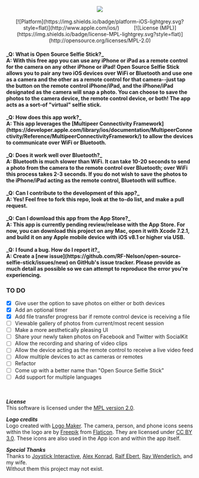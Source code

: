 <div align="center"><img src="http://i.imgur.com/gbbeJFH.png"/><br><br>[![Platform](https://img.shields.io/badge/platform-iOS-lightgrey.svg?style=flat)](http://www.apple.com/ios/)&nbsp;&nbsp;&nbsp;&nbsp;&nbsp;&nbsp;&nbsp;&nbsp;&nbsp;&nbsp;[![License (MPL)](https://img.shields.io/badge/license-MPL-lightgrey.svg?style=flat)](http://opensource.org/licenses/MPL-2.0)</div><h4>_Q: What is Open Source Selfie Stick?_<br>A: With this free app you can use any iPhone or iPad as a remote control for the camera on any other iPhone or iPad! Open Source Selfie Stick allows you to pair any two iOS devices over WiFi or Bluetooth and use one as a camera and the other as a remote control for that camera--just tap the button on the remote control iPhone/iPad, and the iPhone/iPad designated as the camera will snap a photo. You can choose to save the photos to the camera device, the remote control device, or both! The app acts as a sort-of "virtual" selfie stick.<br><br>_Q: How does this app work?_<br>A: This app leverages the [Multipeer Connectivity Framework](https://developer.apple.com/library/ios/documentation/MultipeerConnectivity/Reference/MultipeerConnectivityFramework/) to allow the devices to communicate over WiFi or Bluetooth.<br><br>_Q: Does it work well over Bluetooth?_<br>A: Bluetooth is much slower than WiFi. It can take 10-20 seconds to send a photo from the camera to the remote control over Bluetooth; over WiFi this process takes 2-3 seconds. If you do not wish to save the photos to the iPhone/iPad acting as the remote control, Bluetooth will suffice.<br><br>_Q: Can I contribute to the development of this app?_<br>A: Yes! Feel free to fork this repo, look at the to-do list, and make a pull request.<br><br>_Q: Can I download this app from the App Store?_<br>A: This app is currently pending review/release with the App Store. For now, you can download this project on any Mac, open it with Xcode 7.2.1, and build it on any Apple mobile device with iOS v8.1 or higher via USB.<br><br>_Q: I found a bug. How do I report it?_<br>A: Create a [new issue](https://github.com/RF-Nelson/open-source-selfie-stick/issues/new) on GitHub's issue tracker. Please provide as much detail as possible so we can attempt to reproduce the error you're experiencing.

### TO DO
- [x] Give user the option to save photos on either or both devices
- [x] Add an optional timer
- [x] Add file transfer progress bar if remote control device is receiving a file
- [ ] Viewable gallery of photos from current/most recent session
- [ ] Make a more aesthetically pleasing UI
- [ ] Share your newly taken photos on Facebook and Twitter with SocialKit
- [ ] Allow the recording and sharing of video clips
- [ ] Allow the device acting as the remote control to receive a live video feed
- [ ] Allow multiple devices to act as cameras or remotes
- [ ] Refactor
- [ ] Come up with a better name than "Open Source Selfie Stick"
- [ ] Add support for multiple languages

<br><br>
__*License*__<br>
This software is licensed under the [MPL version 2.0](http://mozilla.org/MPL/2.0/).<br>

__*Logo credits*__<br>
Logo created with <a href="http://logomakr.com" title="Logo Maker">Logo Maker</a>. The camera, person, and phone icons seens within the logo are by <a href="http://www.freepik.com/">Freepik</a> from <a href="http://www.flaticon.com/">Flaticon</a>. They are licensed under <a href="http://creativecommons.org/licenses/by/3.0/" title="Creative Commons BY 3.0">CC BY 3.0</a>. These icons are also used in the App icon and within the app itself.

__*Special Thanks*__<br>
Thanks to [Joystick Interactive](https://github.com/joystickinteractive/), [Alex Konrad](https://github.com/alexkonrad), [Ralf Ebert](https://www.ralfebert.de/tutorials/ios-swift-multipeer-connectivity/), [Ray Wenderlich](http://www.raywenderlich.com/), and my wife.<br>Without them this project may not exist.
